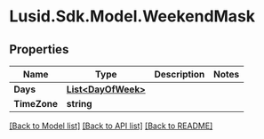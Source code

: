 
# Lusid.Sdk.Model.WeekendMask

## Properties

Name | Type | Description | Notes
------------ | ------------- | ------------- | -------------
**Days** | [**List&lt;DayOfWeek&gt;**](DayOfWeek.md) |  | 
**TimeZone** | **string** |  | 

[[Back to Model list]](../README.md#documentation-for-models)
[[Back to API list]](../README.md#documentation-for-api-endpoints)
[[Back to README]](../README.md)

